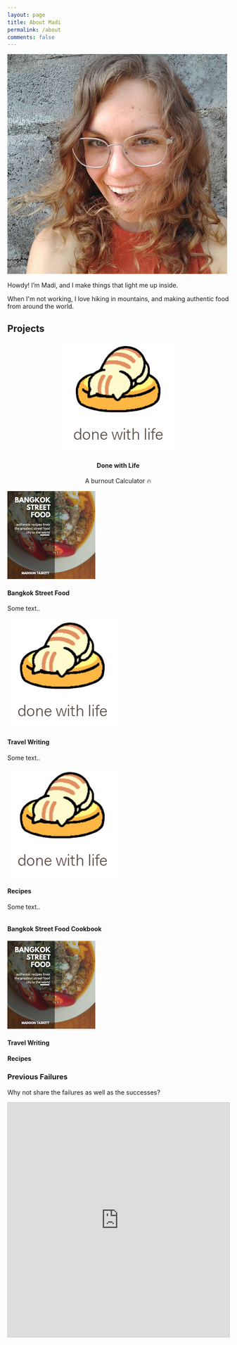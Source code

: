 ```yaml
---
layout: page
title: About Madi
permalink: /about
comments: false
---
```


<img class ="about_img" src="assets/images/about/happy_madi.jpg" alt="Madi Taskett">


Howdy! I’m Madi, and I make things that light me up inside. 

When I'm not working, I love hiking in mountains, and making authentic food from around the world.

## Projects

<div class="row">
  <div class="column">
    <center>
        <img class ="project_img" src="assets/images/about/done_with_life.png" alt="Done with Life">
        <h4>Done with Life</h4>
        <p>A burnout Calculator 🔥</p>
    </center>
  </div>
  <div class="column">
    <img class ="project_img" src="assets/images/about/3.jpg" alt="bangkok Street Food">
    <h4>Bangkok Street Food</h4>
    <p>Some text..</p>
  </div>
</div>
<div class="row">
  <div class="column">
    <img class ="project_img" src="assets/images/about/done_with_life.png" alt="Travel Writing">
    <h4>Travel Writing</h4>
    <p>Some text..</p>
  </div>
  <div class="column">
    <img class ="project_img" src="assets/images/about/done_with_life.png" alt="Recipes">
    <h4>Recipes</h4>
    <p>Some text..</p>
  </div>
</div>


#### Bangkok Street Food Cookbook

<img class ="project_img" src="assets/images/about/3.jpg" alt="Done with Life">

#### Travel Writing

#### Recipes

### Previous Failures
Why not share the failures as well as the successes?

<iframe class="airtable-embed" src="https://airtable.com/embed/shrFKW4GHZUW1dkES?backgroundColor=cyan&viewControls=on" frameborder="0" onmousewheel="" width="100%" height="533" style="background: transparent; border: 1px solid #ccc;"></iframe>